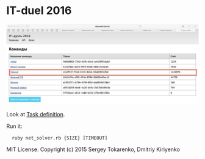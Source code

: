 # IT-duel 2016

![](epic_win.jpg)

Look at [Task definition](http://tetro.andy128k.net/).

Run it:
```console
  ruby net_solver.rb {SIZE} [TIMEOUT]
```

MIT License. Copyright (c) 2015 Sergey Tokarenko, Dmitriy Kiriyenko
